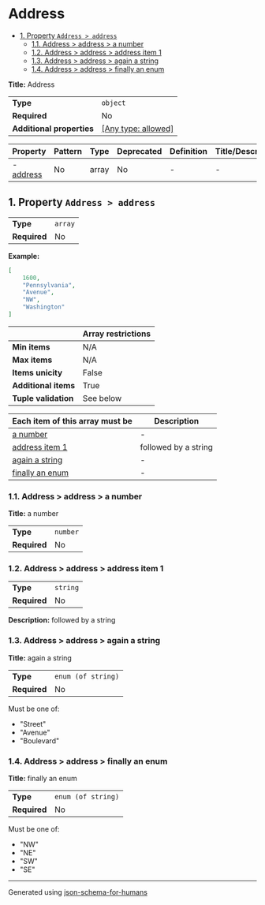 # Address

- [1. Property `Address > address`](#address)
  - [1.1. Address > address > a number](#autogenerated_heading_2)
  - [1.2. Address > address > address item 1](#autogenerated_heading_3)
  - [1.3. Address > address > again a string](#autogenerated_heading_4)
  - [1.4. Address > address > finally an enum](#autogenerated_heading_5)

**Title:** Address

|                           |                                                                           |
| ------------------------- | ------------------------------------------------------------------------- |
| **Type**                  | `object`                                                                  |
| **Required**              | No                                                                        |
| **Additional properties** | [[Any type: allowed]](# "Additional Properties of any type are allowed.") |

| Property               | Pattern | Type  | Deprecated | Definition | Title/Description |
| ---------------------- | ------- | ----- | ---------- | ---------- | ----------------- |
| - [address](#address ) | No      | array | No         | -          | -                 |

## <a name="address"></a>1. Property `Address > address`

|              |         |
| ------------ | ------- |
| **Type**     | `array` |
| **Required** | No      |

**Example:** 

```json
[
    1600,
    "Pennsylvania",
    "Avenue",
    "NW",
    "Washington"
]
```

|                      | Array restrictions |
| -------------------- | ------------------ |
| **Min items**        | N/A                |
| **Max items**        | N/A                |
| **Items unicity**    | False              |
| **Additional items** | True               |
| **Tuple validation** | See below          |

| Each item of this array must be      | Description          |
| ------------------------------------ | -------------------- |
| [a number](#address_items_i0)        | -                    |
| [address item 1](#address_items_i1)  | followed by a string |
| [again a string](#address_items_i2)  | -                    |
| [finally an enum](#address_items_i3) | -                    |

### <a name="autogenerated_heading_2"></a>1.1. Address > address > a number

**Title:** a number

|              |          |
| ------------ | -------- |
| **Type**     | `number` |
| **Required** | No       |

### <a name="autogenerated_heading_3"></a>1.2. Address > address > address item 1

|              |          |
| ------------ | -------- |
| **Type**     | `string` |
| **Required** | No       |

**Description:** followed by a string

### <a name="autogenerated_heading_4"></a>1.3. Address > address > again a string

**Title:** again a string

|              |                    |
| ------------ | ------------------ |
| **Type**     | `enum (of string)` |
| **Required** | No                 |

Must be one of:

* "Street"
* "Avenue"
* "Boulevard"

### <a name="autogenerated_heading_5"></a>1.4. Address > address > finally an enum

**Title:** finally an enum

|              |                    |
| ------------ | ------------------ |
| **Type**     | `enum (of string)` |
| **Required** | No                 |

Must be one of:

* "NW"
* "NE"
* "SW"
* "SE"

----------------------------------------------------------------------------------------------------------------------------
Generated using [json-schema-for-humans](https://github.com/coveooss/json-schema-for-humans)
